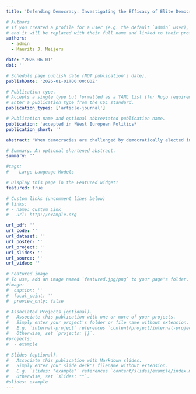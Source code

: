 ```yaml
---
title: 'Defending Democracy: Investigating the Efficacy of Elite Democratic Defence in a Competitive Information Environment'

# Authors
# If you created a profile for a user (e.g. the default `admin` user), write the username (folder name) here
# and it will be replaced with their full name and linked to their profile.
authors:
  - admin
  - Maurits J. Meijers

date: "2026-06-01"
doi: ''

# Schedule page publish date (NOT publication's date).
publishDate: '2026-01-01T00:00:00Z'

# Publication type.
# Accepts a single type but formatted as a YAML list (for Hugo requirements).
# Enter a publication type from the CSL standard.
publication_types: ['article-journal']

# Publication name and optional abbreviated publication name.
publication: 'accepted in *West European Politics*'
publication_short: ''

abstract: "When democracies are challenged by democratically elected incumbents, citizens are faced with two competing claims: incumbent justifications for the autocratic proposal versus democratic defenders' claims that they harm democracy. While citizen involvement in the defence of democracy is paramount, up until now it is unclear under which circumstances citizens give more credence to which claim. This paper argues citizens judge the trade-off between incumbent and democratic defender based on the ambiguity surrounding the autocratic action and the credibility of the defenders. A factorial survey experiment in the Netherlands, France, and Germany (n = 9.159) provides strong evidence for this argument. Citizen evaluations of autocratic actions depend largely on the action’s ambiguity and the credibility of democratic defenders. The findings provide avenues for democratic defenders, but also warn of pitfalls and potential backlash against democratic defence."

# Summary. An optional shortened abstract.
summary: ''

#tags:
#  - Large Language Models

# Display this page in the Featured widget?
featured: true

# Custom links (uncomment lines below)
# links:
# - name: Custom Link
#   url: http://example.org

url_pdf: ''
url_code: ''
url_dataset: ''
url_poster: ''
url_project: ''
url_slides: ''
url_source: ''
url_video: ''

# Featured image
# To use, add an image named `featured.jpg/png` to your page's folder.
#image:
#  caption: ''
#  focal_point: ''
#  preview_only: false

# Associated Projects (optional).
#   Associate this publication with one or more of your projects.
#   Simply enter your project's folder or file name without extension.
#   E.g. `internal-project` references `content/project/internal-project/index.md`.
#   Otherwise, set `projects: []`.
#projects:
#  - example

# Slides (optional).
#   Associate this publication with Markdown slides.
#   Simply enter your slide deck's filename without extension.
#   E.g. `slides: "example"` references `content/slides/example/index.md`.
#   Otherwise, set `slides: ""`.
#slides: example
---
```

